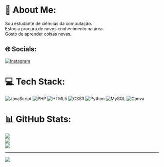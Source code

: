 # 💫 About Me:
Sou estudante de ciências da computação.<br>Estou a procura de novos conhecimento na área.<br>Gosto de aprender coisas novas.


## 🌐 Socials:
[![Instagram](https://img.shields.io/badge/Instagram-%23E4405F.svg?logo=Instagram&logoColor=white)](https://instagram.com/jjoaovitorf) 

# 💻 Tech Stack:
![JavaScript](https://img.shields.io/badge/javascript-%23323330.svg?style=for-the-badge&logo=javascript&logoColor=%23F7DF1E) ![PHP](https://img.shields.io/badge/php-%23777BB4.svg?style=for-the-badge&logo=php&logoColor=white) ![HTML5](https://img.shields.io/badge/html5-%23E34F26.svg?style=for-the-badge&logo=html5&logoColor=white) ![CSS3](https://img.shields.io/badge/css3-%231572B6.svg?style=for-the-badge&logo=css3&logoColor=white) ![Python](https://img.shields.io/badge/python-3670A0?style=for-the-badge&logo=python&logoColor=ffdd54) ![MySQL](https://img.shields.io/badge/mysql-%2300000f.svg?style=for-the-badge&logo=mysql&logoColor=white) ![Canva](https://img.shields.io/badge/Canva-%2300C4CC.svg?style=for-the-badge&logo=Canva&logoColor=white)
# 📊 GitHub Stats:
![](https://github-readme-stats.vercel.app/api?username=joaovitorj&theme=vue-dark&hide_border=false&include_all_commits=false&count_private=false)<br/>
![](https://github-readme-streak-stats.herokuapp.com/?user=joaovitorj&theme=vue-dark&hide_border=false)<br/>
![](https://github-readme-stats.vercel.app/api/top-langs/?username=joaovitorj&theme=vue-dark&hide_border=false&include_all_commits=false&count_private=false&layout=compact)

---
[![](https://visitcount.itsvg.in/api?id=joaovitorj&icon=0&color=0)](https://visitcount.itsvg.in)

<!-- Proudly created with GPRM ( https://gprm.itsvg.in ) -->